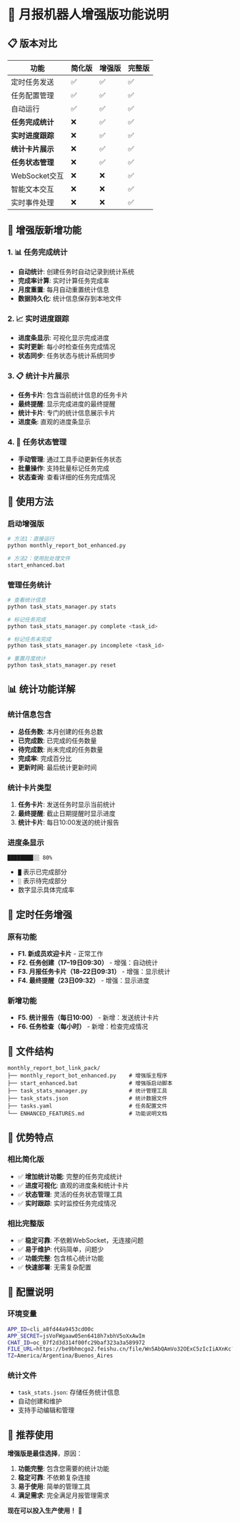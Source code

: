 # 🚀 月报机器人增强版功能说明

## 📋 版本对比

| 功能 | 简化版 | 增强版 | 完整版 |
|------|--------|--------|--------|
| 定时任务发送 | ✅ | ✅ | ✅ |
| 任务配置管理 | ✅ | ✅ | ✅ |
| 自动运行 | ✅ | ✅ | ✅ |
| **任务完成统计** | ❌ | ✅ | ✅ |
| **实时进度跟踪** | ❌ | ✅ | ✅ |
| **统计卡片展示** | ❌ | ✅ | ✅ |
| **任务状态管理** | ❌ | ✅ | ✅ |
| WebSocket交互 | ❌ | ❌ | ✅ |
| 智能文本交互 | ❌ | ❌ | ✅ |
| 实时事件处理 | ❌ | ❌ | ✅ |

## 🎯 增强版新增功能

### 1. 📊 任务完成统计
- **自动统计**: 创建任务时自动记录到统计系统
- **完成率计算**: 实时计算任务完成率
- **月度重置**: 每月自动重置统计信息
- **数据持久化**: 统计信息保存到本地文件

### 2. 📈 实时进度跟踪
- **进度条显示**: 可视化显示完成进度
- **实时更新**: 每小时检查任务完成情况
- **状态同步**: 任务状态与统计系统同步

### 3. 📋 统计卡片展示
- **任务卡片**: 包含当前统计信息的任务卡片
- **最终提醒**: 显示完成进度的最终提醒
- **统计卡片**: 专门的统计信息展示卡片
- **进度条**: 直观的进度条显示

### 4. 🔧 任务状态管理
- **手动管理**: 通过工具手动更新任务状态
- **批量操作**: 支持批量标记任务完成
- **状态查询**: 查看详细的任务完成情况

## 🚀 使用方法

### 启动增强版
```bash
# 方法1：直接运行
python monthly_report_bot_enhanced.py

# 方法2：使用批处理文件
start_enhanced.bat
```

### 管理任务统计
```bash
# 查看统计信息
python task_stats_manager.py stats

# 标记任务完成
python task_stats_manager.py complete <task_id>

# 标记任务未完成
python task_stats_manager.py incomplete <task_id>

# 重置月度统计
python task_stats_manager.py reset
```

## 📊 统计功能详解

### 统计信息包含
- **总任务数**: 本月创建的任务总数
- **已完成数**: 已完成的任务数量
- **待完成数**: 尚未完成的任务数量
- **完成率**: 完成百分比
- **更新时间**: 最后统计更新时间

### 统计卡片类型
1. **任务卡片**: 发送任务时显示当前统计
2. **最终提醒**: 截止日期提醒时显示进度
3. **统计卡片**: 每日10:00发送的统计报告

### 进度条显示
```
████████░░ 80%
```
- `█` 表示已完成部分
- `░` 表示待完成部分
- 数字显示具体完成率

## 🔄 定时任务增强

### 原有功能
- **F1. 新成员欢迎卡片** - 正常工作
- **F2. 任务创建（17–19日09:30）** - 增强：自动统计
- **F3. 月报任务卡片（18–22日09:31）** - 增强：显示统计
- **F4. 最终提醒（23日09:32）** - 增强：显示进度

### 新增功能
- **F5. 统计报告（每日10:00）** - 新增：发送统计卡片
- **F6. 任务检查（每小时）** - 新增：检查完成情况

## 📁 文件结构

```
monthly_report_bot_link_pack/
├── monthly_report_bot_enhanced.py    # 增强版主程序
├── start_enhanced.bat                # 增强版启动脚本
├── task_stats_manager.py             # 统计管理工具
├── task_stats.json                   # 统计数据文件
├── tasks.yaml                        # 任务配置文件
└── ENHANCED_FEATURES.md              # 功能说明文档
```

## 🎉 优势特点

### 相比简化版
- ✅ **增加统计功能**: 完整的任务完成统计
- ✅ **进度可视化**: 直观的进度条和统计卡片
- ✅ **状态管理**: 灵活的任务状态管理工具
- ✅ **实时跟踪**: 实时监控任务完成情况

### 相比完整版
- ✅ **稳定可靠**: 不依赖WebSocket，无连接问题
- ✅ **易于维护**: 代码简单，问题少
- ✅ **功能完整**: 包含核心统计功能
- ✅ **快速部署**: 无需复杂配置

## 🔧 配置说明

### 环境变量
```bash
APP_ID=cli_a8fd44a9453cd00c
APP_SECRET=jsVoFWgaaw05en6418h7xbhV5oXxAwIm
CHAT_ID=oc_07f2d3d314f00fc29baf323a3a589972
FILE_URL=https://be9bhmcgo2.feishu.cn/file/Wn5AbQAmVo32OExC5zIcIiAXnKc?office_edit=1
TZ=America/Argentina/Buenos_Aires
```

### 统计文件
- `task_stats.json`: 存储任务统计信息
- 自动创建和维护
- 支持手动编辑和管理

## 🚀 推荐使用

**增强版是最佳选择**，原因：
1. **功能完整**: 包含您需要的统计功能
2. **稳定可靠**: 不依赖复杂连接
3. **易于使用**: 简单的管理工具
4. **满足需求**: 完全满足月报管理需求

**现在可以投入生产使用！** 🎉
